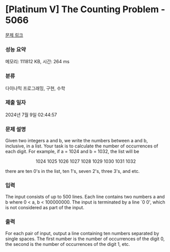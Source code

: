 # [Platinum V] The Counting Problem - 5066 

[문제 링크](https://www.acmicpc.net/problem/5066) 

### 성능 요약

메모리: 111812 KB, 시간: 264 ms

### 분류

다이나믹 프로그래밍, 구현, 수학

### 제출 일자

2024년 7월 9일 02:44:57

### 문제 설명

<p>Given two integers a and b, we write the numbers between a and b, inclusive, in a list. Your task is to calculate the number of occurrences of each digit. For example, if a = 1024 and b = 1032, the list will be </p>

<p style="text-align: center;">1024 1025 1026 1027 1028 1029 1030 1031 1032</p>

<p>there are ten 0's in the list, ten 1's, seven 2's, three 3's, and etc.</p>

### 입력 

 <p>The input consists of up to 500 lines. Each line contains two numbers a and b where 0 < a, b < 100000000. The input is terminated by a line `0 0', which is not considered as part of the input.</p>

### 출력 

 <p>For each pair of input, output a line containing ten numbers separated by single spaces. The first number is the number of occurrences of the digit 0, the second is the number of occurrences of the digit 1, etc.</p>

